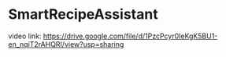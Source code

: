 # SmartRecipeAssistant
video link:
https://drive.google.com/file/d/1PzcPcyr0IeKgK5BU1-en_nqiT2rAHQRI/view?usp=sharing
